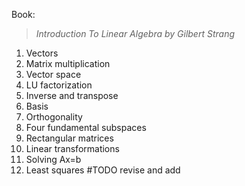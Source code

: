 Book: 
>_Introduction To Linear Algebra by Gilbert Strang_  

1. Vectors
2. Matrix multiplication
3. Vector space
4. LU factorization
7. Inverse and transpose
8. Basis
9. Orthogonality
10. Four fundamental subspaces
11. Rectangular matrices
12. Linear transformations
13. Solving Ax=b
14. Least squares
#TODO revise and add
